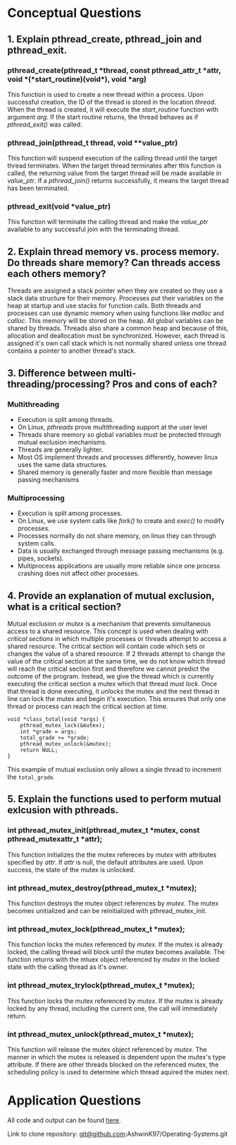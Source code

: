 # Conceptual Questions

## 1. Explain pthread\_create, pthread\_join and pthread\_exit.

### pthread\_create(pthread\_t \*thread, const pthread\_attr\_t \*attr, void \*(\*start_routine)(void\*), void \*arg)
This function is used to create a new thread within a process. Upon successful creation, the ID of the thread is stored in the location *thread*. When the thread is created, it will execute the *start\_routine* function with argument *arg*. If the start routine returns, the thread behaves as if *pthread\_exit()* was called.

### pthread\_join(pthread\_t thread, void \*\*value\_ptr)
This function will suspend execution of the calling thread until the target thread terminates. When the target thread terminates after this function is called, the returning value from the target thread will be made available in *value\_ptr*. If a *pthread\_join()* returns successfully, it means the target thread has been terminated.

### pthread\_exit(void *value\_ptr)
This function will terminate the calling thread and make the *value\_ptr* available to any successful join with the terminating thread.

## 2. Explain thread memory vs. process memory. Do threads share memory? Can threads access each others memory?
Threads are assigned a stack pointer when they are created so they use a stack data structure for their memory. Processes put their variables on the heap at startup and use stacks for function calls. Both threads and processes can use dynamic memory when using functions like *malloc* and *calloc*. This memory will be stored on the heap. All global variables can be shared by threads. Threads also share a common heap and because of this, allocation and deallocation must be synchronized. However, each thread is assigned it's own call stack which is not normally shared unless one thread contains a pointer to another thread's stack.

## 3. Difference between multi-threading/processing? Pros and cons of each?

### Multithreading
- Execution is split among threads.
- On Linux, *pthreads* prove multithreading support at the user level
- Threads share memory so global variables must be protected through mutual exclusion mechanisms.
- Threads are generally lighter.
- Most OS implement threads and processes differently, however linux uses the same data structures.
- Shared memory is generally faster and more flexible than message passing mechanisms

### Multiprocessing
- Execution is split among processes.
- On Linux, we use system calls like *fork()* to create and *exec()* to modify processes.
- Processes normally do not share memory, on linux they can through system calls.
- Data is usually exchanged through message passing mechanisms (e.g. pipes, sockets).
- Multiprocess applications are usually more reliable since one process crashing does not affect other processes.

## 4. Provide an explanation of mutual exclusion, what is a critical section?
Mutual exclusion or *mutex* is a mechanism that prevents simultaneous access to a shared resource. This concept is used when dealing with *critical sections* in which multiple processes or threads attempt to access a shared resource. The critical section will contain code which sets or changes the value of a shared resource. If 2 threads attempt to change the value of the critical section at the same time, we do not know which thread will reach the critical section first and therefore we cannot predict the outcome of the program. Instead, we give the thread which is currently executing the critical section a mutex which that thread must *lock*. Once that thread is done executing, it *unlocks* the mutex and the next thread in line can lock the mutex and begin it's execution. This ensures that only one thread or process can reach the critical section at time.

```
void *class_total(void *args) {
	pthread_mutex_lock(&mutex);
	int *grade = args;
	total_grade += *grade;
	pthread_mutex_unlock(&mutex);
	return NULL;
}
```
This example of mutual exclusion only allows a single thread to increment the `total_grade`.

## 5. Explain the functions used to perform mutual exlcusion with pthreads.

### int pthread\_mutex\_init(pthread\_mutex\_t \*mutex, const pthread\_mutexattr\_t \*attr);
This function initializes the the mutex refereces by *mutex* with attributes specified by *attr*. If *attr* is null, the default attributes are used. Upon success, the state of the mutex is unlocked.

### int pthread\_mutex\_destroy(pthread\_mutex\_t \*mutex);
This function destroys the mutex object references by *mutex*. The mutex becomes unitialized and can be reinitialized with pthread\_mutex\_init.

### int pthread\_mutex\_lock(pthread\_mutex\_t \*mutex);
This function locks the mutex referenced by *mutex*. If the mutex is already locked, the calling thread will block until the mutex becomes available. The function returns with the mtuex object referenced by *mutex* in the locked state with the calling thread as it's owner.

### int pthread\_mutex\_trylock(pthread\_mutex\_t \*mutex);
This function locks the mutex referenced by *mutex*. If the mutex is already locked by any thread, including the current one, the call will immediately return.

### int pthread\_mutex\_unlock(pthread\_mutex\_t \*mutex);
This function will release the mutex object referenced by *mutex*. The manner in which the mutex is released is dependent upon the mutex's type attribute. If there are other threads blocked on the referenced mutex, the scheduling policy is used to determine which thread aquired the mutex next.

# Application Questions
All code and output can be found [here](https://github.com/AshwinK97/Operating-Systems/tree/master/Tutorials/Tutorial%205).

Link to clone repository: git@github.com:AshwinK97/Operating-Systems.git